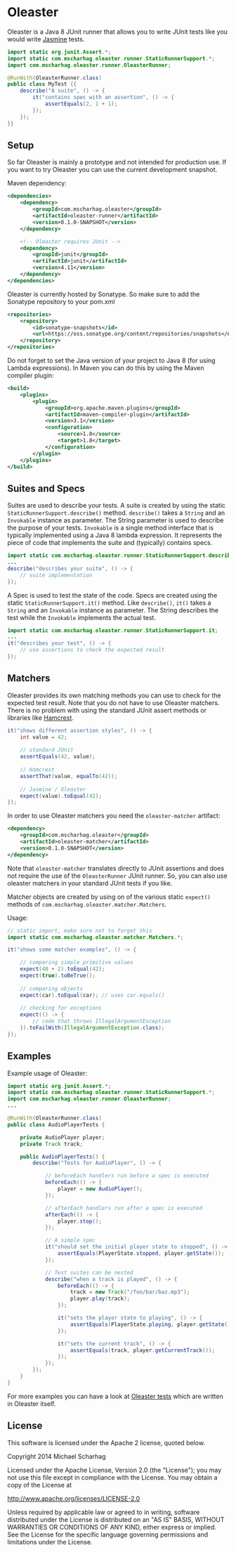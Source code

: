 Oleaster
=====

Oleaster is a Java 8 JUnit runner that allows you to write JUnit tests like you would write [Jasmine](http://jasmine.github.io/) tests.

```java
import static org.junit.Assert.*;
import static com.mscharhag.oleaster.runner.StaticRunnerSupport.*;
import com.mscharhag.oleaster.runner.OleasterRunner;

@RunWith(OleasterRunner.class)
public class MyTest {{
	describe("A suite", () -> {
		it("contains spec with an assertion", () -> {
			assertEquals(2, 1 + 1);
		});
	});
}}
```

## Setup

So far Oleaster is mainly a prototype and not intended for production use.
If you want to try Oleaster you can use the current development snapshot.

Maven dependency:
```xml
<dependencies>
	<dependency>
		<groupId>com.mscharhag.oleaster</groupId>
		<artifactId>oleaster-runner</artifactId>
		<version>0.1.0-SNAPSHOT</version>
	</dependency>

	<!-- Oleaster requires JUnit -->
	<dependency>
		<groupId>junit</groupId>
		<artifactId>junit</artifactId>
		<version>4.11</version>
	</dependency>
</dependencies>
```

Oleaster is currently hosted by Sonatype. So make sure to add the Sonatype repository to your pom.xml
```xml
<repositories>
	<repository>
		<id>sonatype-snapshots</id>
		<url>https://oss.sonatype.org/content/repositories/snapshots</url>
	</repository>
</repositories>
```

Do not forget to set the Java version of your project to Java 8 (for using Lambda expressions).
In Maven you can do this by using the Maven compiler plugin:
```xml
<build>
	<plugins>
		<plugin>
			<groupId>org.apache.maven.plugins</groupId>
			<artifactId>maven-compiler-plugin</artifactId>
			<version>3.1</version>
			<configuration>
				<source>1.8</source>
				<target>1.8</target>
			</configuration>
		</plugin>
	</plugins>
</build>
```

## Suites and Specs

Suites are used to describe your tests. A suite is created by using the static `StaticRunnerSupport.describe()` method.
`describe()` takes a `String` and an `Invokable` instance as parameter. The String parameter is used to describe the purpose of your tests.
`Invokable` is a single method interface that is typically implemented using a Java 8 lambda expression. It represents
the piece of code that implements the suite and (typically) contains specs.

```java
import static com.mscharhag.oleaster.runner.StaticRunnerSupport.describe;
...
describe("describes your suite", () -> {
	// suite implementation
});
```

A Spec is used to test the state of the code. Specs are created using the static `StaticRunnerSupport.it()` method. Like `describe()`,
`it()` takes a `String` and an `Invokable` instance as parameter. The String describes the test while the `Invokable` implements the
actual test.

```java
import static com.mscharhag.oleaster.runner.StaticRunnerSupport.it;
...
it("describes your test", () -> {
	// use assertions to check the expected result
});
```

## Matchers

Oleaster provides its own matching methods you can use to check for the expected test result. Note that you do not have 
to use Oleaster matchers. There is no problem with using the standard JUnit assert methods or libraries like [Hamcrest](https://github.com/hamcrest/JavaHamcrest).
```java
it("shows different assertion styles", () -> {
	int value = 42;
	
	// standard JUnit
	assertEquals(42, value);
	 
	// Hamcrest
	assertThat(value, equalTo(42));
	 
	// Jasmine / Oleaster
	expect(value).toEqual(42); 
});
```
In order to use Oleaster matchers you need the `oleaster-matcher` artifact:
```xml
<dependency>
	<groupId>com.mscharhag.oleaster</groupId>
	<artifactId>oleaster-matcher</artifactId>
	<version>0.1.0-SNAPSHOT</version>
</dependency>
```
Note that `oleaster-matcher` translates directly to JUnit assertions and does not require the use of the `OleasterRunner` JUnit runner.
So, you can also use oleaster matchers in your standard JUnit tests if you like.

Matcher objects are created by using on of the various static `expect()` methods of `com.mscharhag.oleaster.matcher.Matchers`. 
 
Usage:
```java
// static import, make sure not to forget this
import static com.mscharhag.oleaster.matcher.Matchers.*;

it("shows some matcher examples", () -> {

	// comparing simple primitive values
	expect(40 + 2).toEqual(42); 
	expect(true).toBeTrue();
	
	// comparing objects
	expect(car).toEqual(car); // uses car.equals()
	
	// checking for exceptions
	expect(() -> {
		// code that throws IllegalArgumentException
	}).toFailWith(IllegalArgumentException.class);
});
```

## Examples

Example usage of Oleaster:

```java
import static org.junit.Assert.*;
import static com.mscharhag.oleaster.runner.StaticRunnerSupport.*;
import com.mscharhag.oleaster.runner.OleasterRunner;
...

@RunWith(OleasterRunner.class)
public class AudioPlayerTests {

	private AudioPlayer player;
	private Track track;

	public AudioPlayerTests() {
		describe("Tests for AudioPlayer", () -> {

			// beforeEach handlers run before a spec is executed
			beforeEach(() -> {
				player = new AudioPlayer();
			});

			// afterEach handlers run after a spec is executed
			afterEach(() -> {
				player.stop();
			});

			// A simple spec
			it("should set the initial player state to stopped", () -> {
				assertEquals(PlayerState.stopped, player.getState());
			});

			// Test suites can be nested
			describe("when a track is played", () -> {
				beforeEach(() -> {
					track = new Track("/foo/bar/baz.mp3");
					player.play(track);
				});

				it("sets the player state to playing", () -> {
					assertEquals(PlayerState.playing, player.getState());
				});

				it("sets the current track", () -> {
					assertEquals(track, player.getCurrentTrack());
				});
			});
		});
	}
}
```

For more examples you can have a look at [Oleaster tests](https://github.com/mscharhag/oleaster/tree/master/oleaster-runner/src/test/java/com/mscharhag/oleaster/runner) which are written in Oleaster itself.

## License

This software is licensed under the Apache 2 license, quoted below.

Copyright 2014 Michael Scharhag

Licensed under the Apache License, Version 2.0 (the "License");
you may not use this file except in compliance with the License.
You may obtain a copy of the License at

http://www.apache.org/licenses/LICENSE-2.0

Unless required by applicable law or agreed to in writing, software
distributed under the License is distributed on an "AS IS" BASIS,
WITHOUT WARRANTIES OR CONDITIONS OF ANY KIND, either express or implied.
See the License for the specific language governing permissions and
limitations under the License.